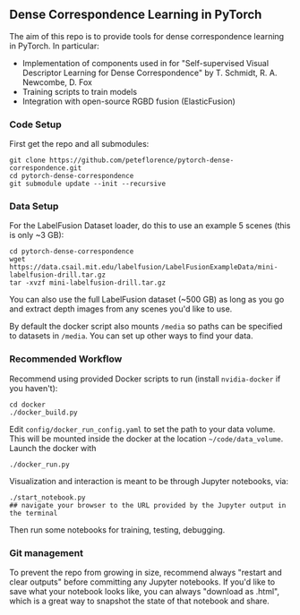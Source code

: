 ## Dense Correspondence Learning in PyTorch

The aim of this repo is to provide tools for dense correspondence learning in PyTorch.  In particular:

- Implementation of components used in for "Self-supervised Visual Descriptor Learning for Dense Correspondence" by T. Schmidt, R. A. Newcombe, D. Fox
- Training scripts to train models
- Integration with open-source RGBD fusion (ElasticFusion)
  
  
### Code Setup

First get the repo and all submodules:

```
git clone https://github.com/peteflorence/pytorch-dense-correspondence.git
cd pytorch-dense-correspondence
git submodule update --init --recursive
```

### Data Setup

For the LabelFusion Dataset loader, do this to use an example 5 scenes (this is only ~3 GB):

```
cd pytorch-dense-correspondence
wget https://data.csail.mit.edu/labelfusion/LabelFusionExampleData/mini-labelfusion-drill.tar.gz
tar -xvzf mini-labelfusion-drill.tar.gz
````

You can also use the full LabelFusion dataset (~500 GB) as long as you go and extract depth images from any scenes you'd like to use.

By default the docker script also mounts `/media` so paths can be specified to datasets in `/media`.  You can set up other ways to find your data.

### Recommended Workflow

Recommend using provided Docker scripts to run (install `nvidia-docker` if you haven't):

```
cd docker
./docker_build.py
```

Edit `config/docker_run_config.yaml` to set the path to your data volume. This will be mounted inside the docker at the location `~/code/data_volume`. Launch the docker with

```
./docker_run.py
```

Visualization and interaction is meant to be through Jupyter notebooks, via:

```
./start_notebook.py
## navigate your browser to the URL provided by the Jupyter output in the terminal
```

Then run some notebooks for training, testing, debugging.

### Git management

To prevent the repo from growing in size, recommend always "restart and clear outputs" before committing any Jupyter notebooks.  If you'd like to save what your notebook looks like, you can always "download as .html", which is a great way to snapshot the state of that notebook and share.
